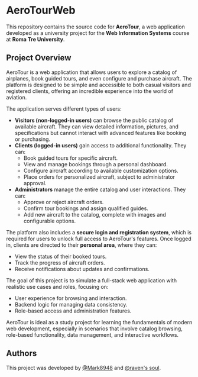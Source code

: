 # AeroTourWeb

This repository contains the source code for **AeroTour**, a web application developed as a university project for the **Web Information Systems** course at **Roma Tre University**.

## Project Overview

AeroTour is a web application that allows users to explore a catalog of airplanes, book guided tours, and even configure and purchase aircraft. The platform is designed to be simple and accessible to both casual visitors and registered clients, offering an incredible experience into the world of aviation.

The application serves different types of users:
- **Visitors (non-logged-in users)** can browse the public catalog of available aircraft. They can view detailed information, pictures, and specifications but cannot interact with advanced features like booking or purchasing.
- **Clients (logged-in users)** gain access to additional functionality. They can:
  - Book guided tours for specific aircraft.
  - View and manage bookings through a personal dashboard.
  - Configure aircraft according to available customization options.
  - Place orders for personalized aircraft, subject to administrator approval.
- **Administrators** manage the entire catalog and user interactions. They can:
  - Approve or reject aircraft orders.
  - Confirm tour bookings and assign qualified guides.
  - Add new aircraft to the catalog, complete with images and configurable options.

The platform also includes a **secure login and registration system**, which is required for users to unlock full access to AeroTour's features. Once logged in, clients are directed to their **personal area**, where they can:
- View the status of their booked tours.
- Track the progress of aircraft orders.
- Receive notifications about updates and confirmations.

The goal of this project is to simulate a full-stack web application with realistic use cases and roles, focusing on:
- User experience for browsing and interaction.
- Backend logic for managing data consistency.
- Role-based access and administration features.

AeroTour is ideal as a study project for learning the fundamentals of modern web development, especially in scenarios that involve catalog browsing, role-based functionality, data management, and interactive workflows.


## Authors

This project was developed by [@Mark8948](https://github.com/Mark8948) and [@raven's soul](https://github.com/Raven-s-Soul).
